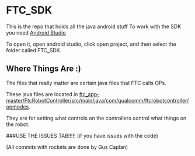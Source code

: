 # FTC_SDK
This is the repo that holds all the java android stuff
To work with the SDK you need [Android Studio](https://developer.android.com/sdk/index.html)

To open it, open android studio, click open project, and then select the folder called FTC_SDK.

## Where Things Are :)
The files that really matter are certain java files that FTC calls OPs.

These java files are located in [ftc_app-master/FtcRobotController/src/main/java/com/qualcomm/ftcrobotcontroller/opmodes](https://github.com/RoboticColonels/FTC_SDK/tree/master/ftc_app-master/FtcRobotController/src/main/java/com/qualcomm/ftcrobotcontroller/opmodes).

They are for setting what controls on the controllers control what things on the robot.

###USE THE ISSUES TAB!!!!!
(if you have issues with the code)

(All commits with rockets are done by Gus Caplan)

